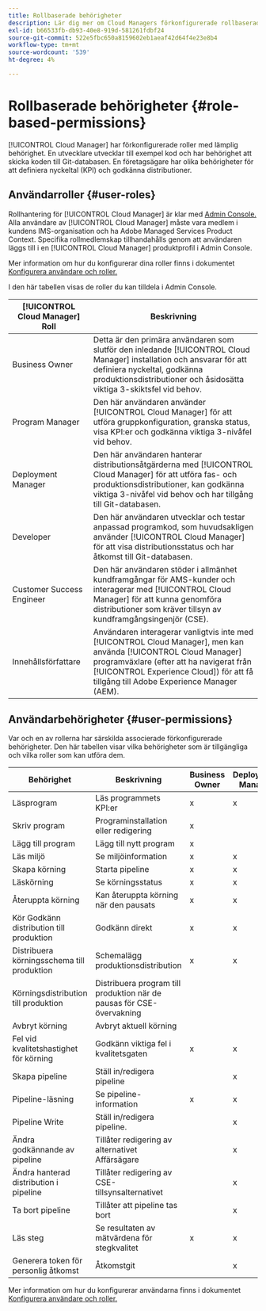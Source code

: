 ```yaml
---
title: Rollbaserade behörigheter
description: Lär dig mer om Cloud Managers förkonfigurerade rollbaserade behörigheter för att hantera åtkomst till dina molnresurser.
exl-id: b66533fb-db93-40e8-919d-581261fdbf24
source-git-commit: 522e5fbc650a8159602eb1aeaf42d64f4e23e8b4
workflow-type: tm+mt
source-wordcount: '539'
ht-degree: 4%

---
```



# Rollbaserade behörigheter {#role-based-permissions}

[!UICONTROL Cloud Manager] har förkonfigurerade roller med lämplig behörighet. En utvecklare utvecklar till exempel kod och har behörighet att skicka koden till Git-databasen. En företagsägare har olika behörigheter för att definiera nyckeltal (KPI) och godkänna distributioner.

## Användarroller {#user-roles}

Rollhantering för [!UICONTROL Cloud Manager] är klar med [Admin Console.](https://helpx.adobe.com/enterprise/using/admin-console.html) Alla användare av [!UICONTROL Cloud Manager] måste vara medlem i kundens IMS-organisation och ha Adobe Managed Services Product Context. Specifika rollmedlemskap tillhandahålls genom att användaren läggs till i en [!UICONTROL Cloud Manager] produktprofil i Admin Console.

Mer information om hur du konfigurerar dina roller finns i dokumentet [Konfigurera användare och roller.](/help/requirements/users-and-roles.md)

I den här tabellen visas de roller du kan tilldela i Admin Console.

| [!UICONTROL Cloud Manager] Roll | Beskrivning |
|---|---|
| Business Owner | Detta är den primära användaren som slutför den inledande [!UICONTROL Cloud Manager] installation och ansvarar för att definiera nyckeltal, godkänna produktionsdistributioner och åsidosätta viktiga 3-skiktsfel vid behov. |
| Program Manager | Den här användaren använder [!UICONTROL Cloud Manager] för att utföra gruppkonfiguration, granska status, visa KPI:er och godkänna viktiga 3-nivåfel vid behov. |
| Deployment Manager | Den här användaren hanterar distributionsåtgärderna med [!UICONTROL Cloud Manager] för att utföra fas- och produktionsdistributioner, kan godkänna viktiga 3-nivåfel vid behov och har tillgång till Git-databasen. |
| Developer | Den här användaren utvecklar och testar anpassad programkod, som huvudsakligen använder [!UICONTROL Cloud Manager] för att visa distributionsstatus och har åtkomst till Git-databasen. |
| Customer Success Engineer | Den här användaren stöder i allmänhet kundframgångar för AMS-kunder och interagerar med [!UICONTROL Cloud Manager] för att kunna genomföra distributioner som kräver tillsyn av kundframgångsingenjör (CSE). |
| Innehållsförfattare | Användaren interagerar vanligtvis inte med [!UICONTROL Cloud Manager], men kan använda [!UICONTROL Cloud Manager] programväxlare (efter att ha navigerat från [!UICONTROL Experience Cloud]) för att få tillgång till Adobe Experience Manager (AEM). |

## Användarbehörigheter {#user-permissions}

Var och en av rollerna har särskilda associerade förkonfigurerade behörigheter. Den här tabellen visar vilka behörigheter som är tillgängliga och vilka roller som kan utföra dem.


| Behörighet | Beskrivning | Business Owner | Deployment Manager | Program Manager | Developer | ÄRENDE |
|--- |--- |--- |--- |--- |--- |--- |
| Läsprogram | Läs programmets KPI:er | x | x | x | x | x |
| Skriv program | Programinstallation eller redigering | x |  |  |  |  |
| Lägg till program | Lägg till nytt program | x |  |  |  |  |
| Läs miljö | Se miljöinformation | x | x | x | x | x |
| Skapa körning | Starta pipeline | x | x | x |  |  |
| Läskörning | Se körningsstatus | x | x | x | x | x |
| Återuppta körning | Kan återuppta körning när den pausats | x | x | x |  | x |
| Kör Godkänn distribution till produktion | Godkänn direkt | x | x | x |  |  |
| Distribuera körningsschema till produktion | Schemalägg produktionsdistribution | x | x | x |  | x |
| Körningsdistribution till produktion | Distribuera program till produktion när de pausas för CSE-övervakning |  |  |  |  | x |
| Avbryt körning | Avbryt aktuell körning |  |  | x |  |  |
| Fel vid kvalitetshastighet för körning | Godkänn viktiga fel i kvalitetsgaten | x | x | x |  |  |
| Skapa pipeline | Ställ in/redigera pipeline |  | x |  |  |  |
| Pipeline-läsning | Se pipeline-information | x | x | x | x | x |
| Pipeline Write | Ställ in/redigera pipeline. |  | x |  |  |  |
| Ändra godkännande av pipeline | Tillåter redigering av alternativet Affärsägare |  | x |  |  |  |
| Ändra hanterad distribution i pipeline | Tillåter redigering av CSE-tillsynsalternativet |  | x |  |  |  |
| Ta bort pipeline | Tillåter att pipeline tas bort |  | x |  |  |  |
| Läs steg | Se resultaten av mätvärdena för stegkvalitet | x | x | x | x | x |
| Generera token för personlig åtkomst | Åtkomstgit |  | x |  | x |  |

Mer information om hur du konfigurerar användarna finns i dokumentet [Konfigurera användare och roller.](/help/requirements/users-and-roles.md)
